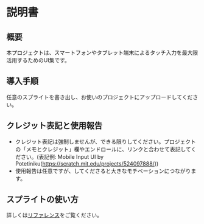 # 説明書

## 概要
本プロジェクトは、スマートフォンやタブレット端末によるタッチ入力を最大限活用するためのUI集です。

## 導入手順
任意のスプライトを書き出し、お使いのプロジェクトにアップロードしてください。

## クレジット表記と使用報告
- クレジット表記は強制しませんが、できる限りしてください。プロジェクトの「メモとクレジット」欄やエンドロールに、リンクと合わせて表記してください。(表記例: Mobile Input UI by Potetiniku(https://scratch.mit.edu/projects/524097888/))
- 使用報告は任意ですが、してくださると大きなモチベーションにつながります。

## スプライトの使い方
詳しくは[リファレンス](https://github.com/potetiniku/Scratch/blob/master/Mobile%20Input%20UI/%E3%83%AA%E3%83%95%E3%82%A1%E3%83%AC%E3%83%B3%E3%82%B9.md)をご覧ください。